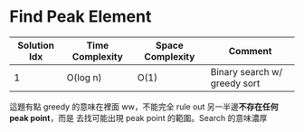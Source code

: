 # Find Peak Element

| Solution Idx | Time Complexity | Space Complexity | Comment                      |
| ------------ | --------------- | ---------------- | ---------------------------- |
| 1            | O(log n)        | O(1)             | Binary search w/ greedy sort |

這題有點 greedy 的意味在裡面 ww，不能完全 rule out 另一半邊**不存在任何 peak point**，而是
去找可能出現 peak point 的範圍。Search 的意味濃厚
